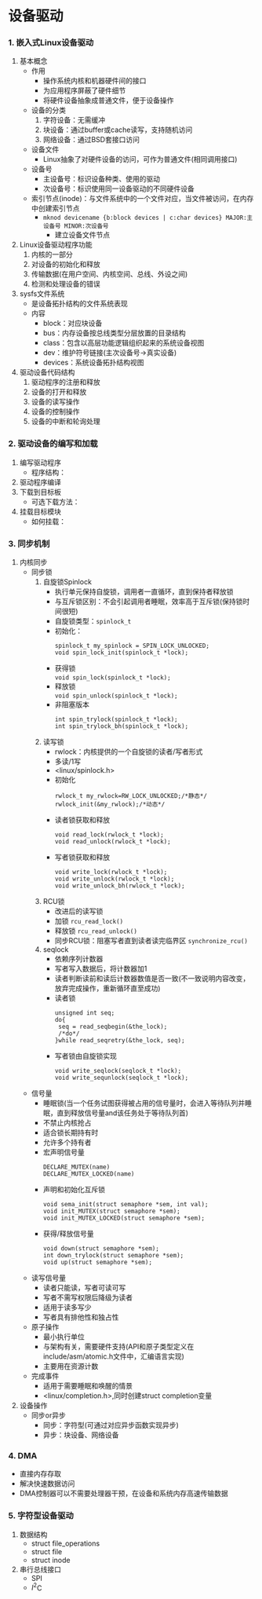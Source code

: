 # 设备驱动

### 1. 嵌入式Linux设备驱动

1. 基本概念
   * 作用
     * 操作系统内核和机器硬件间的接口
     * 为应用程序屏蔽了硬件细节
     * 将硬件设备抽象成普通文件，便于设备操作
   * 设备的分类
     1. 字符设备：无需缓冲
     2. 块设备：通过buffer或cache读写，支持随机访问
     3. 网络设备：通过BSD套接口访问
   * 设备文件
     * Linux抽象了对硬件设备的访问，可作为普通文件(相同调用接口)
   * 设备号
     * 主设备号：标识设备种类、使用的驱动
     * 次设备号：标识使用同一设备驱动的不同硬件设备
   * 索引节点(inode)：与文件系统中的一个文件对应，当文件被访问，在内存中创建索引节点
     * `mknod devicename {b:block devices | c:char devices} MAJOR:主设备号 MINOR:次设备号`
       * 建立设备文件节点
2. Linux设备驱动程序功能
   1. 内核的一部分
   2. 对设备的初始化和释放
   3. 传输数据(在用户空间、内核空间、总线、外设之间)
   4. 检测和处理设备的错误
3. sysfs文件系统
   * 是设备拓扑结构的文件系统表现
   * 内容
     * block：对应块设备
     * bus：内存设备按总线类型分层放置的目录结构
     * class：包含以高层功能逻辑组织起来的系统设备视图
     * dev：维护符号链接(主次设备号->真实设备)
     * devices：系统设备拓扑结构视图
4. 驱动设备代码结构
   1. 驱动程序的注册和释放
   2. 设备的打开和释放
   3. 设备的读写操作
   4. 设备的控制操作
   5. 设备的中断和轮询处理

### 2. 驱动设备的编写和加载

1. 编写驱动程序
   * 程序结构：
2. 驱动程序编译
3. 下载到目标板
   * 可选下载方法：
4. 挂载目标模块
   * 如何挂载：

### 3. 同步机制

1. 内核同步
   * 同步锁
     1. 自旋锁Spinlock
        * 执行单元保持自旋锁，调用者一直循环，直到保持者释放锁
        * 与互斥锁区别：不会引起调用者睡眠，效率高于互斥锁(保持锁时间很短)
        * 自旋锁类型：`spinlock_t`
        * 初始化：<br>
          ```
          spinlock_t my_spinlock = SPIN_LOCK_UNLOCKED;
          void spin_lock_init(spinlock_t *lock);
          ```
        * 获得锁<br>
          `void spin_lock(spinlock_t *lock);`
        * 释放锁<br>
          `void spin_unlock(spinlock_t *lock);`
        * 非阻塞版本<br>
          ```
          int spin_trylock(spinlock_t *lock);
          int spin_trylock_bh(spinlock_t *lock);
          ```
     2. 读写锁
        * rwlock：内核提供的一个自旋锁的读者/写者形式
        * 多读/1写
        * <linux/spinlock.h>
        * 初始化<br>
          ```
          rwlock_t my_rwlock=RW_LOCK_UNLOCKED;/*静态*/
          rwlock_init(&my_rwlock);/*动态*/
          ```
        * 读者锁获取和释放
          ```
          void read_lock(rwlock_t *lock);
          void read_unlock(rwlock_t *lock);
          ```
        * 写者锁获取和释放
          ```
          void write_lock(rwlock_t *lock);
          void write_unlock(rwlock_t *lock);
          void write_unlock_bh(rwlock_t *lock);
          ```
     3. RCU锁
        * 改进后的读写锁
        * 加锁
          `rcu_read_lock()`
        * 释放锁
          `rcu_read_unlock()`
        * 同步RCU锁：阻塞写者直到读者读完临界区
          `synchronize_rcu()`
     4. seqlock
        * 依赖序列计数器
        * 写者写入数据后，将计数器加1
        * 读者判断读前和读后计数器数值是否一致(不一致说明内容改变，放弃完成操作，重新循环直至成功)
        * 读者锁
          ```
          unsigned int seq;
          do{
           seq = read_seqbegin(&the_lock);
           /*do*/
          }while read_seqretry(&the_lock, seq);
          ```
        * 写者锁由自旋锁实现
          ```
          void write_seqlock(seqlock_t *lock);
          void write_sequnlock(seqlock_t *lock);
          ```
   * 信号量
     * 睡眠锁(当一个任务试图获得被占用的信号量时，会进入等待队列并睡眠，直到释放信号量and该任务处于等待队列首)
     * 不禁止内核抢占
     * 适合锁长期持有时
     * 允许多个持有者
     * 宏声明信号量
       ```
       DECLARE_MUTEX(name)
       DECLARE_MUTEX_LOCKED(name)
       ```
     * 声明和初始化互斥锁
       ```
       void sema_init(struct semaphore *sem, int val);
       void init_MUTEX(struct semaphore *sem);
       void init_MUTEX_LOCKED(struct semaphore *sem);
       ```
     * 获得/释放信号量
       ```
       void down(struct semaphore *sem);
       int down_trylock(struct semaphore *sem);
       void up(struct semaphore *sem);
       ```
   * 读写信号量
     * 读者只能读，写者可读可写
     * 写者不需写权限后降级为读者
     * 适用于读多写少
     * 写者具有排他性和独占性
   * 原子操作
     * 最小执行单位
     * 与架构有关，需要硬件支持(API和原子类型定义在include/asm/atomic.h文件中，汇编语言实现)
     * 主要用在资源计数
   * 完成事件
     * 适用于需要睡眠和唤醒的情景
     * <linux/completion.h>,同时创建struct completion变量
2. 设备操作
   * 同步or异步
     * 同步：字符型(可通过对应异步函数实现异步)
     * 异步：块设备、网络设备

### 4. DMA

* 直接内存存取
* 解决快速数据访问
* DMA控制器可以不需要处理器干预，在设备和系统内存高速传输数据

### 5. 字符型设备驱动

1. 数据结构
   * struct file_operations
   * struct file
   * struct inode
2. 串行总线接口
   * SPI
   * $I^2$C
